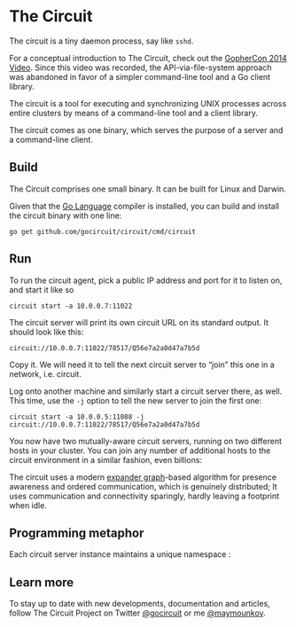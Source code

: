 The Circuit
===========

The circuit is a tiny daemon process, say like `sshd`. 

For a conceptual introduction to The Circuit, check out the
[GopherCon 2014 Video](http://confreaks.com/videos/3421-gophercon2014-the-go-circuit-towards-elastic-computation-with-no-failures).
Since this video was recorded, the API-via-file-system approach was abandoned
in favor of a simpler command-line tool and a Go client library.

The circuit is a tool for executing and synchronizing UNIX processes across entire clusters
by means of a command-line tool and a client library.

The circuit comes as one binary, which serves the purpose of a server
and a command-line client.

Build
-----

The Circuit comprises one small binary. It can be built for Linux and Darwin.

Given that the [Go Language](http://golang.org) compiler is installed,
you can build and install the circuit binary with one line:

	go get github.com/gocircuit/circuit/cmd/circuit

Run
---

To run the circuit agent, pick a public IP address and port for it to
listen on, and start it like so

	circuit start -a 10.0.0.7:11022

The circuit server will print its own circuit URL on its standard output.
It should look like this:

	circuit://10.0.0.7:11022/78517/Q56e7a2a0d47a7b5d

Copy it. We will need it to tell the next circuit server to “join” this one
in a network, i.e. circuit.

Log onto another machine and similarly start a circuit server there, as well.
This time, use the `-j` option to tell the new server to join the first one:

	circuit start -a 10.0.0.5:11088 -j circuit://10.0.0.7:11022/78517/Q56e7a2a0d47a7b5d

You now have two mutually-aware circuit servers, running on two different hosts in your cluster.
You can join any number of additional hosts to the circuit environment in a similar fashion,
even billions:

The circuit uses a modern [expander graph](http://en.wikipedia.org/wiki/Expander_graph)-based
algorithm for presence awareness and ordered communication, which is genuinely distributed;
It uses communication and connectivity sparingly, hardly leaving a footprint when idle.

Programming metaphor
-------

Each circuit server instance maintains a unique namespace : 

Learn more
----------

To stay up to date with new developments, documentation and articles, follow
The Circuit Project on Twitter [@gocircuit](https://twitter.com/gocircuit) or
me [@maymounkov](https://twitter.com/maymounkov).
